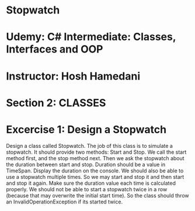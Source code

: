 # Stopwatch

# Udemy: C# Intermediate: Classes, Interfaces and OOP

# Instructor: Hosh Hamedani

# Section 2: CLASSES

# Excercise 1: Design a Stopwatch

Design a class called Stopwatch. 
The job of this class is to simulate a stopwatch. 
It should provide two methods: Start and Stop. 
We call the start method first, and the stop method next. 
Then we ask the stopwatch about the duration between start and stop. 
Duration should be a value in TimeSpan. 
Display the duration on the console. 
We should also be able to use a stopwatch multiple times. 
So we may start and stop it and then start and stop it again. 
Make sure the duration value each time is calculated properly. 
We should not be able to start a stopwatch twice in a row (because that may overwrite the initial start time). 
So the class should throw an InvalidOperationException if its started twice.
